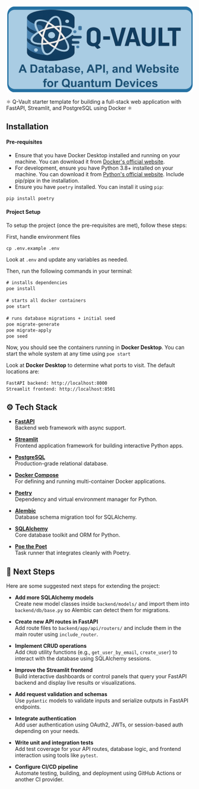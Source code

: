 <p align="center">
  <img src="assets/qvault.png" alt="Q-Vault Banner" width="500"/>
</p>

⚛️ Q-Vault starter template for building a full-stack web application with FastAPI, Streamlit, and PostgreSQL using Docker ⚛️

## Installation

#### Pre-requisites

- Ensure that you have Docker Desktop installed and running on your machine. You can download it from [Docker's official website](https://www.docker.com/products/docker-desktop).
- For development, ensure you have Python 3.8+ installed on your machine. You can download it from [Python's official website](https://www.python.org/downloads/). Include pip/pipx in the installation.
- Ensure you have `poetry` installed. You can install it using `pip`:
```bash
pip install poetry
```

#### Project Setup

To setup the project (once the pre-requisites are met), follow these steps:

First, handle environment files
```
cp .env.example .env
```
Look at `.env` and update any variables as needed. 

Then, run the following commands in your terminal:

```
# installs dependencies 
poe install

# starts all docker containers
poe start 

# runs database migrations + initial seed 
poe migrate-generate 
poe migrate-apply
poe seed
```

Now, you should see the containers running in **Docker Desktop**. You 
can start the whole system at any time using `poe start`

Look at **Docker Desktop** to determine what ports to visit. The default locations are:

```
FastAPI backend: http://localhost:8000
Streamlit frontend: http://localhost:8501
```

## ⚙️ Tech Stack

- [**FastAPI**](https://fastapi.tiangolo.com/)  
  Backend web framework with async support.

- [**Streamlit**](https://streamlit.io/)  
  Frontend application framework for building interactive Python apps.

- [**PostgreSQL**](https://www.postgresql.org/)  
  Production-grade relational database.

- [**Docker Compose**](https://docs.docker.com/compose/)  
  For defining and running multi-container Docker applications.

- [**Poetry**](https://python-poetry.org/)  
  Dependency and virtual environment manager for Python.

- [**Alembic**](https://alembic.sqlalchemy.org/en/latest/)  
  Database schema migration tool for SQLAlchemy.

- [**SQLAlchemy**](https://www.sqlalchemy.org/)  
  Core database toolkit and ORM for Python.

- [**Poe the Poet**](https://github.com/nat-n/poethepoet)  
  Task runner that integrates cleanly with Poetry.

## 🚀 Next Steps

Here are some suggested next steps for extending the project:

- **Add more SQLAlchemy models**  
  Create new model classes inside `backend/models/` and import them into `backend/db/base.py` so Alembic can detect them for migrations.

- **Create new API routes in FastAPI**  
  Add route files to `backend/app/api/routers/` and include them in the main router using `include_router`.

- **Implement CRUD operations**  
  Add `CRUD` utility functions (e.g., `get_user_by_email`, `create_user`) to interact with the database using SQLAlchemy sessions.

- **Improve the Streamlit frontend**  
  Build interactive dashboards or control panels that query your FastAPI backend and display live results or visualizations.

- **Add request validation and schemas**  
  Use `pydantic` models to validate inputs and serialize outputs in FastAPI endpoints.

- **Integrate authentication**  
  Add user authentication using OAuth2, JWTs, or session-based auth depending on your needs.

- **Write unit and integration tests**  
  Add test coverage for your API routes, database logic, and frontend interaction using tools like `pytest`.

- **Configure CI/CD pipeline**  
  Automate testing, building, and deployment using GitHub Actions or another CI provider.


